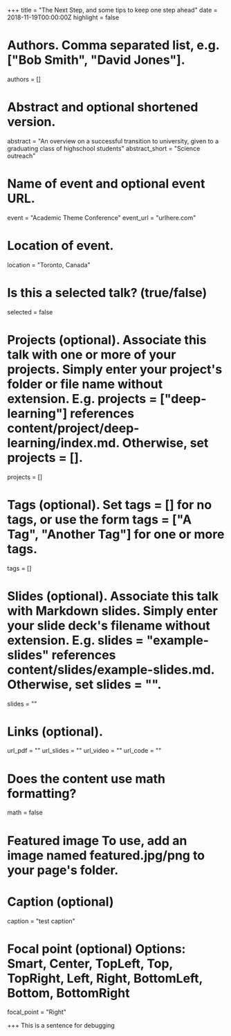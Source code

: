 +++ 
title = "The Next Step, and some tips to keep one step ahead" 
date = 2018-11-19T00:00:00Z
highlight = false

# Authors. Comma separated list, e.g. ["Bob Smith", "David Jones"]. 
authors = []

# Abstract and optional shortened version. 
abstract = "An overview on a successful transition to university, given to a graduating class of highschool students" 
abstract_short = "Science outreach"

# Name of event and optional event URL. 
event = "Academic Theme Conference" 
event_url = "urlhere.com"

# Location of event. 
location = "Toronto, Canada"

# Is this a selected talk? (true/false) 
selected = false

# Projects (optional). Associate this talk with one or more of your projects. Simply enter your project's folder or file name without extension. E.g. projects = ["deep-learning"] references content/project/deep-learning/index.md. Otherwise, set projects = []. 
projects = []

# Tags (optional). Set tags = [] for no tags, or use the form tags = ["A Tag", "Another Tag"] for one or more tags. 
tags = []

# Slides (optional). Associate this talk with Markdown slides. Simply enter your slide deck's filename without extension. E.g. slides = "example-slides" references content/slides/example-slides.md. Otherwise, set slides = "". 
slides = ""

# Links (optional). 
url_pdf = "" 
url_slides = "" 
url_video = "" 
url_code = ""

# Does the content use math formatting? 
math = false

# Featured image To use, add an image named featured.jpg/png to your page's folder.

# Caption (optional) 
caption = "test caption"

# Focal point (optional) Options: Smart, Center, TopLeft, Top, TopRight, Left, Right, BottomLeft, Bottom, BottomRight 
focal_point = "Right" 

+++
This is a sentence for debugging

